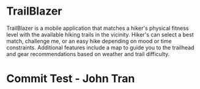 # TrailBlazer

TrailBlazer is a mobile application that matches a hiker's physical fitness level with the available hiking trails in the vicinity. Hiker's can select a best match, challenge me, or an easy hike depending on mood or time constraints. Additional features include a map to guide you to the trailhead and gear recommendations based on weather and trail difficulty.

# Commit Test - John Tran

